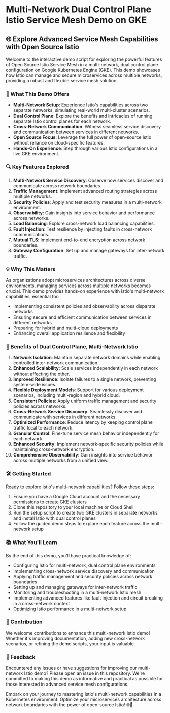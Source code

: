 # Multi-Network Dual Control Plane Istio Service Mesh Demo on GKE

## 🌐 Explore Advanced Service Mesh Capabilities with Open Source Istio

Welcome to the interactive demo script for exploring the powerful features of Open Source Istio Service Mesh in a multi-network, dual control plane configuration on Google Kubernetes Engine (GKE). This demo showcases how Istio can manage and secure microservices across multiple networks, providing a robust and flexible service mesh solution.

### 🚀 What This Demo Offers

- **Multi-Network Setup**: Experience Istio's capabilities across two separate networks, simulating real-world multi-cluster scenarios.
- **Dual Control Plane**: Explore the benefits and intricacies of running separate Istio control planes for each network.
- **Cross-Network Communication**: Witness seamless service discovery and communication between services in different networks.
- **Open Source Focus**: Leverage the full power of open-source Istio without reliance on cloud-specific features.
- **Hands-On Experience**: Step through various Istio configurations in a live GKE environment.

### 🔍 Key Features Explored

1. **Multi-Network Service Discovery**: Observe how services discover and communicate across network boundaries.
2. **Traffic Management**: Implement advanced routing strategies across multiple networks.
3. **Security Policies**: Apply and test security measures in a multi-network environment.
4. **Observability**: Gain insights into service behavior and performance across networks.
5. **Load Balancing**: Explore cross-network load balancing capabilities.
6. **Fault Injection**: Test resilience by injecting faults in cross-network communications.
7. **Mutual TLS**: Implement end-to-end encryption across network boundaries.
8. **Gateway Configuration**: Set up and manage gateways for inter-network traffic.

### 💡 Why This Matters

As organizations adopt microservices architectures across diverse environments, managing services across multiple networks becomes crucial. This demo provides hands-on experience with Istio's multi-network capabilities, essential for:

- Implementing consistent policies and observability across disparate networks
- Ensuring secure and efficient communication between services in different networks
- Preparing for hybrid and multi-cloud deployments
- Enhancing overall application resilience and flexibility

### 🌟 Benefits of Dual Control Plane, Multi-Network Istio

1. **Network Isolation**: Maintain separate network domains while enabling controlled inter-network communication.
2. **Enhanced Scalability**: Scale services independently in each network without affecting the other.
3. **Improved Resilience**: Isolate failures to a single network, preventing system-wide issues.
4. **Flexible Deployment Models**: Support for various deployment scenarios, including multi-region and hybrid cloud.
5. **Consistent Policies**: Apply uniform traffic management and security policies across networks.
6. **Cross-Network Service Discovery**: Seamlessly discover and communicate with services in different networks.
7. **Optimized Performance**: Reduce latency by keeping control plane traffic local to each network.
8. **Granular Control**: Fine-tune service mesh behavior independently for each network.
9. **Enhanced Security**: Implement network-specific security policies while maintaining cross-network encryption.
10. **Comprehensive Observability**: Gain insights into service behavior across multiple networks from a unified view.

### 🛠 Getting Started

Ready to explore Istio's multi-network capabilities? Follow these steps:

1. Ensure you have a Google Cloud account and the necessary permissions to create GKE clusters
2. Clone this repository to your local machine or Cloud Shell
3. Run the setup script to create two GKE clusters in separate networks and install Istio with dual control planes
4. Follow the guided demo steps to explore each feature across the multi-network setup

### 📚 What You'll Learn

By the end of this demo, you'll have practical knowledge of:

- Configuring Istio for multi-network, dual control plane environments
- Implementing cross-network service discovery and communication
- Applying traffic management and security policies across network boundaries
- Setting up and managing gateways for inter-network traffic
- Monitoring and troubleshooting in a multi-network Istio mesh
- Implementing advanced features like fault injection and circuit breaking in a cross-network context
- Optimizing Istio performance in a multi-network setup

### 🤝 Contribution

We welcome contributions to enhance this multi-network Istio demo! Whether it's improving documentation, adding new cross-network scenarios, or refining the demo scripts, your input is valuable.

### 📣 Feedback

Encountered any issues or have suggestions for improving our multi-network Istio demo? Please open an issue in this repository. We're committed to making this demo as informative and practical as possible for those interested in advanced service mesh configurations.

Embark on your journey to mastering Istio's multi-network capabilities in a Kubernetes environment. Optimize your microservices architecture across network boundaries with the power of open-source Istio! 🌐🚀
